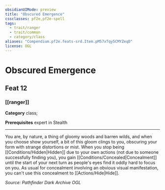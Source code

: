 ```yaml
---
obsidianUIMode: preview
title: "Obscured Emergence"
cssclasses: pf2e,pf2e-spell
tags:
  - trait/ranger
  - trait/common
  - category/class
aliases: "Compendium.pf2e.feats-srd.Item.pM57xTqy5CMYZeqD"
license: OGL
---
```

# Obscured Emergence
## Feat 12
### [[ranger]]

**Category** class; 



**Prerequisites** expert in Stealth
* * *
You are, by nature, a thing of gloomy woods and barren wilds, and when you choose show yourself, a bit of this gloom clings to you, obscuring your form with strange distortions or mist. When you stop being [[Conditions/Hidden|Hidden]] due to your own actions (not due to someone successfully finding you), you gain [[Conditions/Concealed|Concealment]] until the start of your next turn as people's eyes find it oddly hard to focus on you. As usual for concealment involving an obvious visual manifestation, you can't use this concealment to [[Actions/Hide|Hide]].

*Source: Pathfinder Dark Archive*
*OGL*